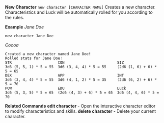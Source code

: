 **New Character**
`new character [CHARACTER NAME]`
Creates a new character. Characteristics and Luck will be automatically rolled for you according to the rules.

__Example__
*Jane Doe*
```
new character Jane Doe
```
*Cocoa*
```
Created a new character named Jane Doe!
Rolled stats for Jane Doe!
STR                     CON                        SIZ
3d6 (5, 5, 1) * 5 = 55  3d6 (3, 4, 4) * 5 = 55     (2d6 (1, 6) + 6) * 5 = 65
DEX                     APP                        INT
3d6 (3, 4, 4) * 5 = 55  3d6 (4, 1, 2) * 5 = 35     (2d6 (6, 2) + 6) * 5 = 70
POW                     EDU                        Luck
3d6 (5, 3, 5) * 5 = 65  (2d6 (4, 3) + 6) * 5 = 65  3d6 (4, 4, 6) * 5 = 70
```
__Related Commands__
**edit character** - Open the interactive character editor to modify characteristics and skills.
**delete character** - Delete your current character.
